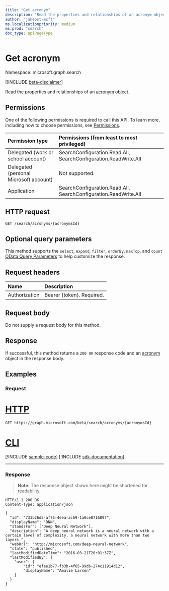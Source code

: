 ```yaml
---
title: "Get acronym"
description: "Read the properties and relationships of an acronym object."
author: "jakeost-msft"
ms.localizationpriority: medium
ms.prod: "search"
doc_type: apiPageType
---
```


# Get acronym
Namespace: microsoft.graph.search

[!INCLUDE [beta-disclaimer](../../includes/beta-disclaimer.md)]

Read the properties and relationships of an [acronym](../resources/search-acronym.md) object.

## Permissions
One of the following permissions is required to call this API. To learn more, including how to choose permissions, see [Permissions](/graph/permissions-reference).

|Permission type|Permissions (from least to most privileged)|
|:---|:---|
|Delegated (work or school account)| SearchConfiguration.Read.All, SearchConfiguration.ReadWrite.All |
|Delegated (personal Microsoft account)| Not supported. |
|Application| SearchConfiguration.Read.All, SearchConfiguration.ReadWrite.All |

## HTTP request

<!-- {
  "blockType": "ignored"
}
-->
``` http
GET /search/acronyms/{acronymsId}
```

## Optional query parameters
This method supports the `select`, `expand`, `filter`, `orderBy`, `maxTop`, and `count` [OData Query Parameters](/graph/query-parameters) to help customize the response.

## Request headers
|Name|Description|
|:---|:---|
|Authorization|Bearer {token}. Required.|

## Request body
Do not supply a request body for this method.

## Response

If successful, this method returns a `200 OK` response code and an [acronym](../resources/search-acronym.md) object in the response body.

## Examples

### Request

# [HTTP](#tab/http)
<!-- {
  "blockType": "request",
  "name": "get_acronym"
}
-->
``` http
GET https://graph.microsoft.com/beta/search/acronyms/{acronymsId}
```

# [CLI](#tab/cli)
[!INCLUDE [sample-code](../includes/snippets/cli/get-acronym-cli-snippets.md)]
[!INCLUDE [sdk-documentation](../includes/snippets/snippets-sdk-documentation-link.md)]

---

### Response
>**Note:** The response object shown here might be shortened for readability.
<!-- {
  "blockType": "response",
  "truncated": true,
  "@odata.type": "microsoft.graph.search.acronym"
}
-->
``` http
HTTP/1.1 200 OK
Content-Type: application/json

{
  "id": "733b26d5-af76-4eea-ac69-1a0ce8716897",
  "displayName": "DNN",
  "standsFor": ["Deep Neural Network"],
  "description": "A deep neural network is a neural network with a certain level of complexity, a neural network with more than two layers.",
  "webUrl": "http://microsoft.com/deep-neural-network",
  "state": "published",
  "lastModifiedDateTime": "2016-03-21T20:01:37Z",
  "lastModifiedBy": {
    "user": {
        "id": "efee1b77-fb3b-4f65-99d6-274c11914d12",
        "displayName": "Amalie Larsen"
    }
  }
}
```

